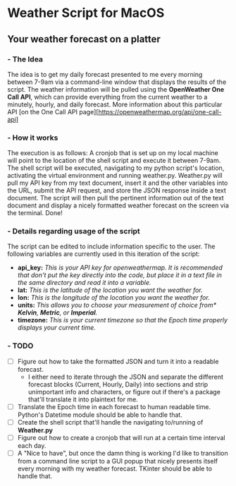 # Weather Script for MacOS

## Your weather forecast on a platter

### - The Idea
The idea is to get my daily forecast presented to me every morning between 7-9am via a command-line window that displays the results of the script. The weather information will be pulled using the **OpenWeather One Call API**, which can provide everything from the current weather to a minutely, hourly, and daily forecast. More information about this particular API [on the One Call API page][https://openweathermap.org/api/one-call-api]

### - How it works
The execution is as follows: A cronjob that is set up on my local machine will point to the location of the shell script and execute it between 7-9am. The shell script will be executed, navigating to my python script's location, activating the virtual environment and running weather.py. Weather.py will pull my API key from my text document, insert it and the other variables into the URL, submit the API request, and store the JSON response inside a text document. The script will then pull the pertinent information out of the text document and display a nicely formatted weather forecast on the screen via the terminal. Done!

### - Details regarding usage of the script
The script can be edited to include information specific to the user. The following variables are currently used in this iteration of the script:
  * **api_key:** _This is your API key for openweathermap. It is recommended that don't put the key directly into the code, but place it in a text file in the same directory and read it into a variable._
  * **lat:** _This is the latitude of the location you want the weather for._
  * **lon:** _This is the longitude of the location you want the weather for._
  * **units:** _This allows you to choose your measurement of choice from* **Kelvin**, **Metric**, or **Imperial**._    
  * **timezone:** _This is your current timezone so that the Epoch time properly displays your current time._

### - TODO
- [ ] Figure out how to take the formatted JSON and turn it into a readable forecast.
  * I either need to iterate through the JSON and separate the different forecast blocks (Current, Hourly, Daily) into sections and strip unimportant info and characters, or figure out if there's a package that'll translate it into plaintext for me.
- [ ] Translate the Epoch time in each forecast to human readable time. Python's Datetime module should be able to handle that.
- [ ] Create the shell script that'll handle the navigating to/running of **Weather.py**
- [ ] Figure out how to create a cronjob that will run at a certain time interval each day.
- [ ] A "Nice to have", but once the damn thing is working I'd like to transition from a command line script to a GUI popup that nicely presents itself every morning with my weather forecast. TKinter should be able to handle that.
